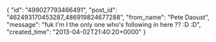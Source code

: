  {
   "id": "499027793466491",
   "post_id": "462493170453287_486919824677288",
   "from_name": "Pete Daoust",
   "message": "fuk I'm I the only one who's following in here ?? :D :D",
   "created_time": "2013-04-02T21:40:20+0000"
 }
